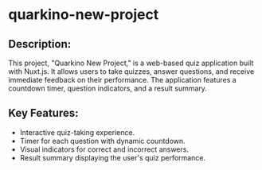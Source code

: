 # quarkino-new-project

## Description:
This project, "Quarkino New Project," is a web-based quiz application built with Nuxt.js. It allows users to take quizzes, answer questions, and receive immediate feedback on their performance. The application features a countdown timer, question indicators, and a result summary.


## Key Features:

- Interactive quiz-taking experience.
- Timer for each question with dynamic countdown.
- Visual indicators for correct and incorrect answers.
- Result summary displaying the user's quiz performance.
